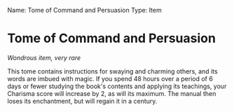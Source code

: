 Name: Tome of Command and Persuasion
Type: Item

# Tome of Command and Persuasion
_Wondrous item, very rare_

This tome contains instructions for swaying and charming others, and its words are imbued with magic. If you spend 48 hours over a period of 6 days or fewer studying the book's contents and applying its teachings, your Charisma score will increase by 2, as will its maximum. The manual then loses its enchantment, but will regain it in a century.